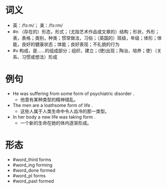 # 词义
- 英：/fɔːm/； 美：/fɔːrm/
- #n （存在的）形态，形式；（尤指艺术作品或文章的）结构；形状，外形；表，表格；类别，种类；惯常做法，习俗；（英国的）班级，年级；体形；体能，良好的健康状态；体能；良好表现；不礼貌的行为
- #v 构成，是……的组成部分；组织，建立；(使)出现；陶冶，培养；使）（关系、习惯或想法）形成
# 例句
- He was suffering from some form of psychiatric disorder .
	- 他患有某种类型的精神错乱。
- The men are a loathsome form of life .
	- 这些人属于人类生命中令人齿冷的那一类型。
- In her body a new life was taking form .
	- 一个新的生命在她的体内逐渐形成。
# 形态
- #word_third forms
- #word_ing forming
- #word_done formed
- #word_pl forms
- #word_past formed
